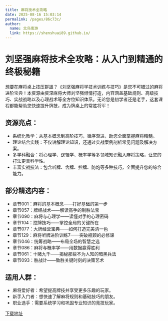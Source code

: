 ```yaml
---
title: 麻将技术全攻略
date: 2025-08-16 15:03:14
permalink: /pages/86c73c/
author: 
  name: 北鸟南游
  link: https://shenshuai89.github.io/
---
```


# 刘坚强麻将技术全攻略：从入门到精通的终极秘籍
想要在麻将桌上技压群雄？《刘坚强麻将学技术训练与技巧》是您不可错过的麻将进阶宝典！本资源由资深麻将大师刘坚强倾情打造，内容涵盖基础规则、高级技巧、实战战略以及心理战术等全方位知识体系。无论您是初学者还是老手，这套课程都能帮助您快速提升牌技，成为牌桌上的常胜将军！

## 资源亮点：

- 系统化教学：从基本概念到高阶技巧，循序渐进，助您全面掌握麻将精髓。
- 理论结合实践：不仅讲解理论知识，还通过实战案例剖析常见问题及解决方案。
- 多学科融合：将心理学、逻辑学、概率学等多领域知识融入麻将策略，让您的打法更具科学性。
- 丰富实战技法：包含听牌、舍牌、控牌、防炮等多种技巧，全面提升您的综合能力。

## 部分精选内容：

- 章节001：麻将的基本概念——打好基础的第一步
- 章节057：牌经战术——解读高手的制胜法宝
- 章节090：麻将与心理学——读懂对手的心理密码
- 章节104：控牌技巧——掌控全局的关键所在
- 章节077：大牌经营宝典——如何打造完美清一色
- 章节129：麻将听牌进阶训练7——突破瓶颈的必修课
- 章节046：统筹战略——布局全场的智慧之选
- 章节086：麻将与概率学——用数据赢得胜利
- 章节061：十赌九千——揭秘那些不为人知的暗黑兵法
- 章节093：胜战计——致胜关键时刻的决策艺术


## 适用人群：

- 麻将爱好者：希望提高牌技并享受更多乐趣的玩家。
- 新手入门者：想快速了解麻将规则和基础技巧的朋友。
- 职业选手：需要系统学习和巩固专业知识的竞技玩家。

[下载地址](https://pan.quark.cn/s/1045918de7b1#/list/share)